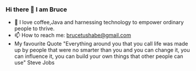 ### Hi there 👋 I am Bruce


- 🔭 I love coffee,Java and harnessing technology to empower ordinary people to thrive.
- 📫 How to reach me: brucetushabe@gmail.com
- My favourite Quote "Everything around you that you call life was made up by people that were no smarter than you and you can change it, you can influence it, you can build your own things that other people can use" Steve Jobs 
